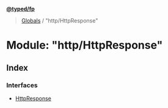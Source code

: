 **[@typed/fp](../README.md)**

> [Globals](../globals.md) / "http/HttpResponse"

# Module: "http/HttpResponse"

## Index

### Interfaces

* [HttpResponse](../interfaces/_http_httpresponse_.httpresponse.md)
